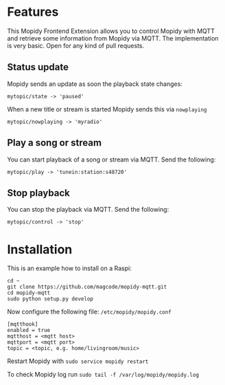 # Features

This Mopidy Frontend Extension allows you to control Mopidy with MQTT and retrieve some information from Mopidy via MQTT.
The implementation is very basic. Open for any kind of pull requests.

## Status update

Mopidy sends an update as soon the playback state changes:

`mytopic/state -> 'paused'`

When a new title or stream is started Mopidy sends this via `nowplaying`

`mytopic/nowplaying -> 'myradio'`

## Play a song or stream
You can start playback of a song or stream via MQTT. Send the following:

`mytopic/play -> 'tunein:station:s48720'`

## Stop playback
You can stop the playback via MQTT. Send the following:

`mytopic/control -> 'stop'`


# Installation

This is an example how to install on a Raspi:

```
cd ~
git clone https://github.com/magcode/mopidy-mqtt.git
cd mopidy-mqtt
sudo python setup.py develop
```

Now configure the following file: `/etc/mopidy/mopidy.conf`

```
[mqtthook]
enabled = true
mqtthost = <mqtt host>
mqttport = <mqtt port>
topic = <topic, e.g. home/livingroom/music>
```

Restart Mopidy with `sudo service mopidy restart`

To check Mopidy log run `sudo tail -f /var/log/mopidy/mopidy.log`
